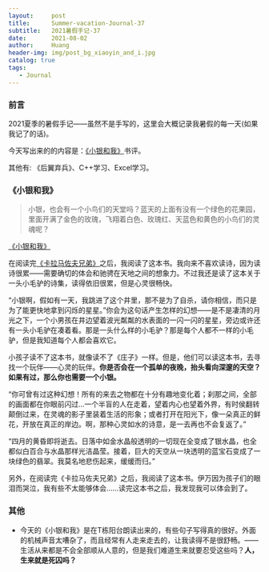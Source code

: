 ```yaml
---
layout:     post
title:      Summer-vacation-Journal-37
subtitle:   2021暑假手记-37
date:       2021-08-02
author:     Huang
header-img: img/post_bg_xiaoyin_and_i.jpg
catalog: true
tags:
   - Journal
---
```


### 前言

2021夏季的暑假手记——虽然不是手写的，这里会大概记录我暑假的每一天(如果我记了的话)。

今天写出来的的内容是：[《小银和我》](https://book.douban.com/subject/30194504/)书评。

其他有: 《后翼弃兵》、C++学习、Excel学习。

### 《小银和我》

> 小银，也会有一个小鸟们的天堂吗？蓝天的上面有没有一个绿色的花果园，里面开满了金色的玫瑰，飞翔着白色、玫瑰红、天蓝色和黄色的小鸟们的灵魂呢？

[《小银和我》](https://book.douban.com/subject/30194504/)

在阅读完[《卡拉马佐夫兄弟》](https://huang-feiyu.github.io/2021/08/01/The-Brothers-Karamazov/)之后，我阅读了这本书。我向来不喜欢读诗，因为读诗很累——需要确切的体会和驰骋在天地之间的想象力。不过我还是读了这本关于一头小毛驴的诗集，读得依旧很累，但是心灵很畅快。

“小银啊，假如有一天，我跳进了这个井里，那不是为了自杀，请你相信，而只是为了能更快地拿到闪烁的星星。”你会为这句话产生怎样的幻想——是不是凄清的月光之下，一个小男孩在井边望着波光粼粼的水表面的一闪一闪的星星，旁边或许还有一头小毛驴在凑着看。那是一头什么样的小毛驴？那是每个人都不一样的小毛驴，但是我知道每个人都会喜欢它。

小孩子读不了这本书，就像读不了《庄子》一样。但是，他们可以读这本书，去寻找一个玩伴——心灵的玩伴。**你是否会在一个孤单的夜晚，抬头看向深邃的天空？如果有过，那么你也需要一个小银。**

“你可曾有过这种幻想！所有的来去之物都在十分有趣地变化着；刹那之间，全部的画面都在你眼前闪过…一个半盲的人在走着，望着内心也望着外界，有时侯翻转颠倒过来，在灵魂的影子里装着生活的形象；或者打开在阳光下，像一朵真正的鲜花，开放在真正的岸边。啊，那种心灵如水的诗意，是一去再也不会复返了。”

“四月的黄昏即将逝去。日落中如金水晶般透明的一切现在全变成了银水晶，也全都似白百合与水晶那样光洁晶莹。接着，巨大的天空从一块透明的蓝宝石变成了一块绿色的翡翠。我莫名地悲伤起来，缓缓而归。”

另外，在阅读完《卡拉马佐夫兄弟》之后，我阅读了这本书。伊万因为孩子们的眼泪而哭泣，我有些不太能够体会……读完这本书之后，我发现我可以体会到了。

### 其他

* 今天的《小银和我》是在T栋阳台朗读出来的，有些句子写得真的很好。外面的机械声音太嘈杂了，而且经常有人走来走去的，让我读得不是很舒畅。——生活从来都是不会全部顺从人意的，但是我们难道生来就要忍受这些吗？**人，生来就是死囚吗？**

